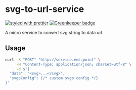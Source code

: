 # svg-to-url-service

[![styled with prettier](https://img.shields.io/badge/styled_with-prettier-ff69b4.svg)](https://github.com/prettier/prettier) [![Greenkeeper badge](https://badges.greenkeeper.io/zillding/svg-to-url-service.svg)](https://greenkeeper.io/)

A micro service to convert svg string to data url

## Usage

```sh
curl -X "POST" "http://service.end.point" \
     -H "Content-Type: application/json; charset=utf-8" \
     -d $'{
  "data": "<svg>...</svg>",
  "svgoConfig": {/* custom svgo config */}
}'
```
